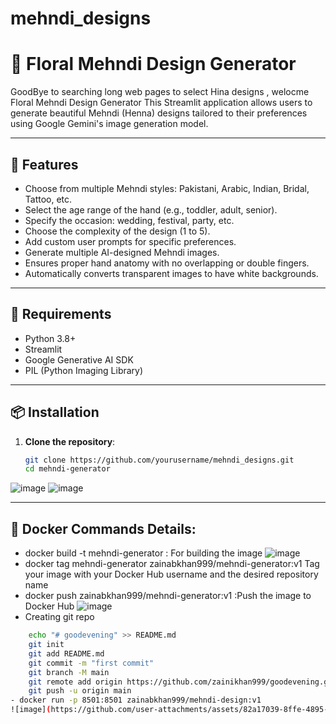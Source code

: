 # mehndi_designs
# 🌸 Floral Mehndi Design Generator
GoodBye to searching long web pages to select Hina designs , welocme Floral Mehndi Design Generator
This Streamlit application allows users to generate beautiful Mehndi (Henna) designs tailored to their preferences using Google Gemini's image generation model.

---

## 🚀 Features

- Choose from multiple Mehndi styles: Pakistani, Arabic, Indian, Bridal, Tattoo, etc.
- Select the age range of the hand (e.g., toddler, adult, senior).
- Specify the occasion: wedding, festival, party, etc.
- Choose the complexity of the design (1 to 5).
- Add custom user prompts for specific preferences.
- Generate multiple AI-designed Mehndi images.
- Ensures proper hand anatomy with no overlapping or double fingers.
- Automatically converts transparent images to have white backgrounds.

---

## 🧰 Requirements

- Python 3.8+
- Streamlit
- Google Generative AI SDK
- PIL (Python Imaging Library)

---

## 📦 Installation

1. **Clone the repository**:
   ```bash
   git clone https://github.com/yourusername/mehndi_designs.git
   cd mehndi-generator
![image](https://github.com/user-attachments/assets/4f9affa6-5dac-45db-b566-eebf662ae73e)
![image](https://github.com/user-attachments/assets/f0fad538-09e4-405c-a74c-4c3f22334ab8)


---
## 🐳 Docker Commands Details:
-  docker build -t mehndi-generator : For building the image
  ![image](https://github.com/user-attachments/assets/11dca29b-3aaf-4206-8b06-e943bca624f3)
-  docker tag mehndi-generator zainabkhan999/mehndi-generator:v1   Tag your image with your Docker Hub username and the desired repository name
-  docker push zainabkhan999/mehndi-generator:v1 :Push the image to Docker Hub
  ![image](https://github.com/user-attachments/assets/7cd9c436-b225-4806-b3fa-cd66f5bfd253)
-  Creating git repo
  ```bash
      echo "# goodevening" >> README.md
      git init
      git add README.md
      git commit -m "first commit"
      git branch -M main
      git remote add origin https://github.com/zainikhan999/goodevening.git
      git push -u origin main
- docker run -p 8501:8501 zainabkhan999/mehndi-design:v1
![image](https://github.com/user-attachments/assets/82a17039-8ffe-4895-b4cf-58e5a1fb9b66)


